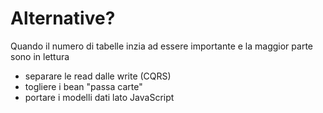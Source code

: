 # Alternative?

Quando il numero di tabelle inzia ad essere importante e la maggior parte sono in lettura

- separare le read dalle write (CQRS)
- togliere i bean "passa carte"
- portare i modelli dati lato JavaScript
